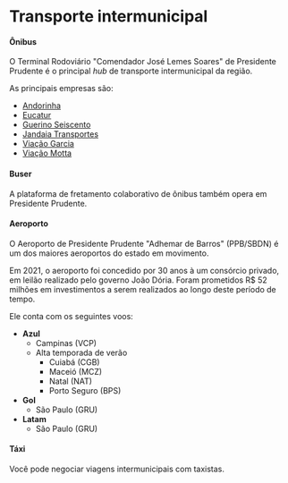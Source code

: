 # Transporte intermunicipal

#### Ônibus

O Terminal Rodoviário "Comendador José Lemes Soares" de Presidente Prudente é o principal _hub_ de transporte intermunicipal da região.

As principais empresas são:

- [Andorinha](https://andorinha.com)
- [Eucatur](https://eucatur.com.br/)
- [Guerino Seiscento](https://guerinoseiscento.com.br/)
- [Jandaia Transportes](https://jandaiatransportes.com.br)
- [Viação Garcia](https://viacaogarcia.com.br)
- [Viação Motta](https://motta.com.br/)

#### Buser

A plataforma de fretamento colaborativo de ônibus também opera em Presidente Prudente.

#### Aeroporto

O Aeroporto de Presidente Prudente "Adhemar de Barros" (PPB/SBDN) é um dos maiores aeroportos do estado em movimento.

Em 2021, o aeroporto foi concedido por 30 anos à um consórcio privado, em leilão realizado pelo governo João Dória. Foram prometidos R$ 52 milhões em investimentos a serem realizados ao longo deste período de tempo.

Ele conta com os seguintes voos:

- **Azul**
  - Campinas (VCP)
  - Alta temporada de verão
    - Cuiabá (CGB)
    - Maceió (MCZ)
    - Natal (NAT)
    - Porto Seguro (BPS)
- **Gol**
  - São Paulo (GRU)
- **Latam**
  - São Paulo (GRU)

#### Táxi

Você pode negociar viagens intermunicipais com taxistas.
